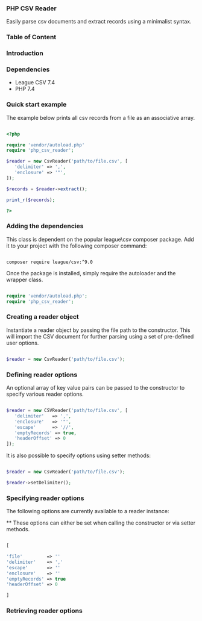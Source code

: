 ### PHP CSV Reader

Easily parse csv documents and extract records using a minimalist syntax.

### Table of Content

### Introduction

### Dependencies

- League CSV 7.4
- PHP 7.4


### Quick start example

The example below prints all csv records from a file as an associative array.

```php

<?php

require 'vendor/autoload.php'
require 'php_csv_reader';

$reader = new CsvReader('path/to/file.csv', [
   'delimiter' => ',',
   'enclosure' => '"',
]);

$records = $reader->extract();

print_r($records);

?>

```

### Adding the dependencies

This class is dependent on the popular league\csv composer package. Add it to your project with the following composer command:

```

composer require league/csv:^9.0

```

Once the package is installed, simply require the autoloader and the wrapper class.

```php

require 'vendor/autoload.php';
require 'php_csv_reader';

```

### Creating a reader object

Instantiate a reader object by passing the file path to the constructor. This will import the CSV document for further parsing using a set of pre-defined user options.

```php

$reader = new CsvReader('path/to/file.csv');

```


### Defining reader options

An optional array of key value pairs can be passed to the constructor to specify various reader options.

```php

$reader = new CSVReader('path/to/file.csv', [
   'delimiter'   => ',',
   'enclosure'   => '"',
   'escape'      => '//',
   'emptyRecords' => true,
   'headerOffset' => 0
]);

```

It is also possible to specify options using setter methods:

```php

$reader = new CsvReader('path/to/file.csv');

$reader->setDelimiter();

```

### Specifying reader options

The following options are currently available to a reader instance:

** These options can either be set when calling the constructor or via setter methods.

```php

[

'file'         => ''
'delimiter'    => ','
'escape'       => ''
'enclosure'    => ''
'emptyRecords' => true
'headerOffset' => 0

]

```

### Retrieving reader options



